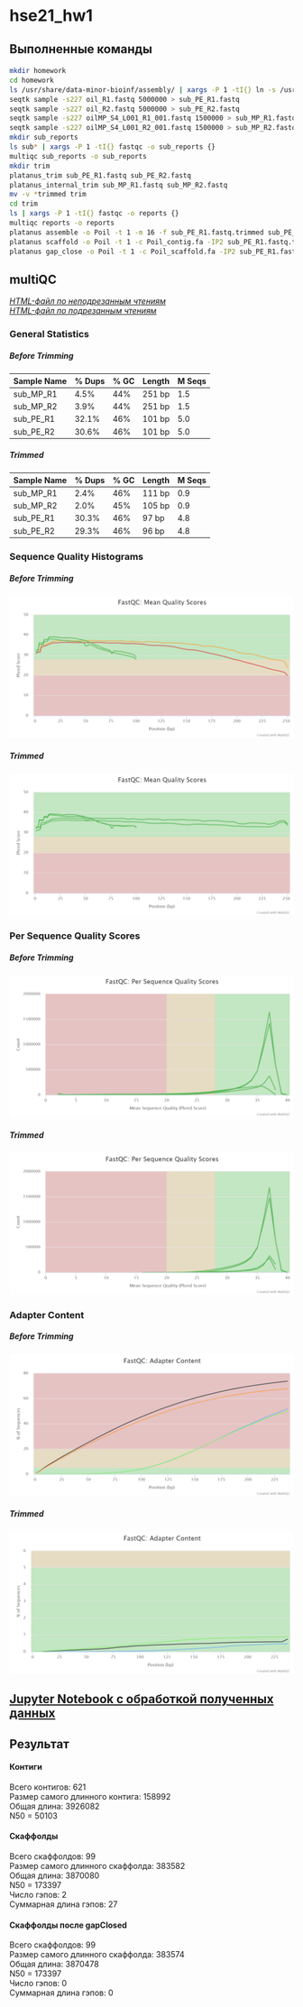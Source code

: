 # hse21_hw1

## Выполненные команды
```bash
mkdir homework
cd homework
ls /usr/share/data-minor-bioinf/assembly/ | xargs -P 1 -tI{} ln -s /usr/share/data-minor-bioinf/assembly/{}
seqtk sample -s227 oil_R1.fastq 5000000 > sub_PE_R1.fastq
seqtk sample -s227 oil_R2.fastq 5000000 > sub_PE_R2.fastq
seqtk sample -s227 oilMP_S4_L001_R1_001.fastq 1500000 > sub_MP_R1.fastq
seqtk sample -s227 oilMP_S4_L001_R2_001.fastq 1500000 > sub_MP_R2.fastq
mkdir sub_reports
ls sub* | xargs -P 1 -tI{} fastqc -o sub_reports {}
multiqc sub_reports -o sub_reports
mkdir trim
platanus_trim sub_PE_R1.fastq sub_PE_R2.fastq
platanus_internal_trim sub_MP_R1.fastq sub_MP_R2.fastq
mv -v *trimmed trim
cd trim
ls | xargs -P 1 -tI{} fastqc -o reports {}
multiqc reports -o reports
platanus assemble -o Poil -t 1 -m 16 -f sub_PE_R1.fastq.trimmed sub_PE_R2.fastq.trimmed 2> assemble.log
platanus scaffold -o Poil -t 1 -c Poil_contig.fa -IP2 sub_PE_R1.fastq.trimmed sub_PE_R2.fastq.trimmed -OP2 sub_MP_R1.fastq.int_trimmed sub_MP_R2.fastq.int_trimmed 2> scaffold.log
platanus gap_close -o Poil -t 1 -c Poil_scaffold.fa -IP2 sub_PE_R1.fastq.trimmed sub_PE_R2.fastq.trimmed -OP2 sub_MP_R1.fastq.int_trimmed sub_MP_R2.fastq.int_trimmed 2> gapclose.log

```

## multiQC
[*HTML-файл по неподрезанным чтениям*](/data/reports/multiqc_not_trimmed.html)\
[*HTML-файл по подрезанным чтениям*](/data/reports/multiqc_trimmed.html)

### General Statistics
##### Before Trimming
Sample Name |	% Dups |	% GC |	Length |	M Seqs
-|-|-|-|-
sub_MP_R1 |	4.5% |	44% |	251 bp |	1.5
sub_MP_R2 |	3.9% |	44% |	251 bp |	1.5
sub_PE_R1 |	32.1% |	46% |	101 bp |	5.0
sub_PE_R2	| 30.6%	| 46%	| 101 bp |	5.0

##### Trimmed
Sample Name |	% Dups |	% GC |	Length |	M Seqs
-|-|-|-|-
sub_MP_R1 |	2.4% |	46%  |	111 bp |	0.9
sub_MP_R2 |	2.0% |	45% |	105 bp |	0.9
sub_PE_R1 |	30.3% |	46% |	97 bp |	4.8
sub_PE_R2	| 29.3%	| 46%	| 96 bp |	4.8

### Sequence Quality Histograms
##### Before Trimming
![](screenshots/fastqc_per_base_sequence_quality_plot.png)
##### Trimmed
![](screenshots/trim_fastqc_per_base_sequence_quality_plot.png)
### Per Sequence Quality Scores
##### Before Trimming
![](screenshots/fastqc_per_sequence_quality_scores_plot.png)
##### Trimmed
![](screenshots/trim_fastqc_per_sequence_quality_scores_plot.png)
### Adapter Content
##### Before Trimming
![](screenshots/fastqc_adapter_content_plot.png)
##### Trimmed
![](screenshots/trim_fastqc_adapter_content_plot.png)


## [Jupyter Notebook с обработкой полученных данных](/src/Homework_code.ipynb)

## Результат

#### Контиги
Всего контигов: 621\
Размер самого длинного контига: 158992\
Общая длина: 3926082\
N50 = 50103

#### Скаффолды
Всего скаффолдов: 99\
Размер самого длинного скаффолда: 383582\
Общая длина: 3870080\
N50 = 173397\
Число гэпов: 2\
Суммарная длина гэпов: 27

#### Скаффолды после gapClosed
Всего скаффолдов: 99\
Размер самого длинного скаффолда: 383574\
Общая длина: 3870478\
N50 = 173397\
Число гэпов: 0\
Суммарная длина гэпов: 0
